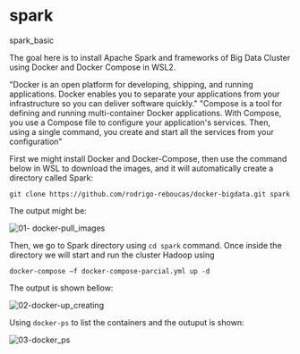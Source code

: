 # spark
spark_basic

The goal here is to install Apache Spark and frameworks of Big Data Cluster using Docker and Docker Compose in WSL2.

"Docker is an open platform for developing, shipping, and running applications. Docker enables you to separate your applications from your infrastructure so you can deliver software quickly."
"Compose is a tool for defining and running multi-container Docker applications. With Compose, you use a Compose file to configure your application's services. Then, using a single command, you create and start all the services from your configuration"

First we might install Docker and Docker-Compose, then use the command below in WSL to download the images, and it will automatically create a directory called Spark:

```git clone https://github.com/rodrigo-reboucas/docker-bigdata.git spark```

The output might be:

![01- docker-pull_images](https://user-images.githubusercontent.com/62483710/123144718-5f76b300-d432-11eb-8d57-021241b4a1ab.PNG)

Then, we go to Spark directory using ```cd spark``` command. Once inside the directory we will start and run the cluster Hadoop using

```docker-compose –f docker-compose-parcial.yml up -d```

The output is shown bellow:

![02-docker-up_creating](https://user-images.githubusercontent.com/62483710/123144817-7cab8180-d432-11eb-977f-913c47294b2c.PNG)

Using ```docker-ps``` to list the containers and the outuput is shown:

![03-docker_ps](https://user-images.githubusercontent.com/62483710/123144951-a8c70280-d432-11eb-968d-6cfc543e2e8f.PNG)

